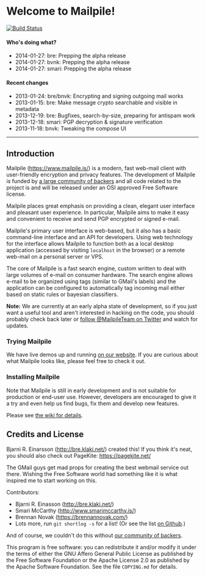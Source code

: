 # Welcome to Mailpile! #

[![Build Status](https://secure.travis-ci.org/pagekite/Mailpile.png?branch=master)](http://travis-ci.org/pagekite/Mailpile)

#### Who's doing what? ####

- 2014-01-27: bre: Prepping the alpha release
- 2014-01-27: bvnk: Prepping the alpha release
- 2014-01-27: smari: Prepping the alpha release

#### Recent changes ####

- 2013-01-24: bre/bnvk: Encrypting and signing outgoing mail works
- 2013-01-15: bre: Make message crypto searchable and visible in metadata
- 2013-12-19: bre: Bugfixes, search-by-size, preparing for antispam work
- 2013-12-18: smari: PGP decryption & signature verification
- 2013-11-18: bnvk: Tweaking the compose UI

---------------------------------------------------------------------------

## Introduction ##

Mailpile (<https://www.mailpile.is/>) is a modern, fast web-mail client with
user-friendly encryption and privacy features. The development of Mailpile
is funded by [a large community of backers](https://www.mailpile.is/#community)
and all code related to the project is and will be released under an OSI
approved Free Software license.

Mailpile places great emphasis on providing a clean, elegant user interface
and pleasant user experience. In particular, Mailpile aims to make it easy
and convenient to receive and send PGP encrypted or signed e-mail.

Mailpile's primary user interface is web-based, but it also has a basic
command-line interface and an API for developers. Using web technology for
the interface allows Mailpile to function both as a local desktop
application (accessed by visiting `localhost` in the browser) or a remote
web-mail on a personal server or VPS.

The core of Mailpile is a fast search engine, custom written to deal
with large volumes of e-mail on consumer hardware. The search engine
allows e-mail to be organized using tags (similar to GMail's labels) and
the application can be configured to automatically tag incoming mail
either based on static rules or bayesian classifiers.

**Note:** We are currently at an early alpha state of development, so if you
just want a useful tool and aren't interested in hacking on the code, you
should probably check back later or [follow @MailpileTeam on
Twitter](https://twitter.com/MailpileTeam) and watch for updates.


### Trying Mailpile

We have live demos up and running [on our
website](https://www.mailpile.is/demos/). If you are curious about what
Mailpile looks like, please feel free to check it out.


### Installing Mailpile

Note that Mailpile is still in early development and is not suitable
for production or end-user use. However, developers are encouraged to
give it a try and even help us find bugs, fix them and develop new
features.

Please see [the wiki for
details](https://github.com/pagekite/Mailpile/wiki/Getting-started).


## Credits and License ##

Bjarni R. Einarsson (<http://bre.klaki.net/>) created this!  If you think
it's neat, you should also check out PageKite: <https://pagekite.net/>

The GMail guys get mad props for creating the best webmail service out
there.  Wishing the Free Software world had something like it is what
inspired me to start working on this.

Contributors:

- Bjarni R. Einasson (<http://bre.klaki.net/>)
- Smari McCarthy (<http://www.smarimccarthy.is/>)
- Brennan Novak (<https://brennannovak.com/>)
- Lots more, run `git shortlog -s` for a list! (Or see the list [on Github](https://github.com/pagekite/Mailpile/graphs/contributors).)

And of course, we couldn't do this without [our community of
backers]().

This program is free software: you can redistribute it and/or modify it under
the terms of either the GNU Affero General Public License as published by the
Free Software Foundation or the Apache License 2.0 as published by the Apache
Software Foundation. See the file `COPYING.md` for details.

